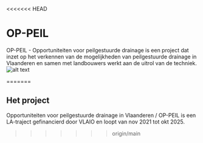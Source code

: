 <<<<<<< HEAD
# OP-PEIL

OP-PEIL - Opportuniteiten voor peilgestuurde drainage is een project dat inzet op het verkennen van de mogelijkheden van peilgestuurde drainage in Vlaanderen en samen met landbouwers werkt aan de uitrol van de techniek.
![alt text](https://sarahgarre.gihub.io/op-peil/img/index.png "PGD schets")

=======
## Het project
Opportuniteiten voor peilgestuurde drainage in Vlaanderen / OP-PEIL is een LA-traject gefinancierd door VLAIO en loopt van nov 2021 tot okt 2025.


>>>>>>> origin/main
